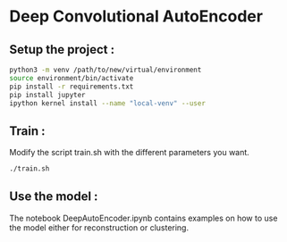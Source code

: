# Deep Convolutional AutoEncoder
## Setup the project :
```bash
python3 -m venv /path/to/new/virtual/environment
source environment/bin/activate
pip install -r requirements.txt
pip install jupyter
ipython kernel install --name "local-venv" --user
```

## Train :
Modify the script train.sh with the different parameters you want.
```bash
./train.sh
```

## Use the model :
The notebook DeepAutoEncoder.ipynb contains examples on how to use the model either for reconstruction or clustering.